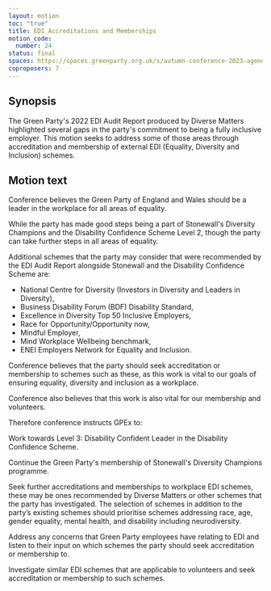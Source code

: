 ```yaml
---
layout: motion
toc: "true"
title: EDI Accreditations and Memberships
motion_code:
  number: 24
status: final
spaces: https://spaces.greenparty.org.uk/s/autumn-conference-2023-agenda-forum/post/post/view?id=11020
coproposers: 7
---
```

## Synopsis

The Green Party's 2022 EDI Audit Report produced by Diverse Matters highlighted several gaps in the party's commitment to being a fully inclusive employer. This motion seeks to address some of those areas through accreditation and membership of external EDI (Equality, Diversity and Inclusion) schemes.

## Motion text

Conference believes the Green Party of England and Wales should be a leader in the workplace for all areas of equality.

While the party has made good steps being a part of Stonewall's Diversity Champions and the Disability Confidence Scheme Level 2, though the party can take further steps in all areas of equality.

Additional schemes that the party may consider that were recommended by the EDI Audit Report alongside Stonewall and the Disability Confidence Scheme are:

* National Centre for Diversity (Investors in Diversity and Leaders in Diversity),
* Business Disability Forum (BDF) Disability Standard,
* Excellence in Diversity Top 50 Inclusive Employers,
* Race for Opportunity/Opportunity now,
* Mindful Employer,
* Mind Workplace Wellbeing benchmark,
* ENEI Employers Network for Equality and Inclusion.

Conference believes that the party should seek accreditation or membership to schemes such as these, as this work is vital to our goals of ensuring equality, diversity and inclusion as a workplace.

Conference also believes that this work is also vital for our membership and volunteers.

Therefore conference instructs GPEx to:

Work towards Level 3: Disability Confident Leader in the Disability Confidence Scheme.

Continue the Green Party's membership of Stonewall's Diversity Champions programme.

Seek further accreditations and memberships to workplace EDI schemes, these may be ones recommended by Diverse Matters or other schemes that the party has investigated. The selection of schemes in addition to the party’s existing schemes should prioritise schemes addressing race, age, gender equality, mental health, and disability including neurodiversity.

Address any concerns that Green Party employees have relating to EDI and listen to their input on which schemes the party should seek accreditation or membership to.

Investigate similar EDI schemes that are applicable to volunteers and seek accreditation or membership to such schemes.